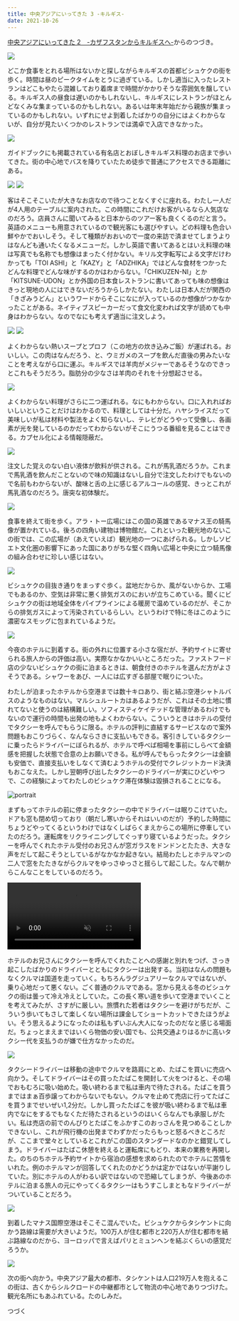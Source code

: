 ```yaml
---
title: 中央アジアにいってきた 3 -キルギス-
date: 2021-10-26
---
```


[中央アジアにいってきた 2　-カザフスタンからキルギスへ-](/post/1589082847/)からのつづき。

![](https://photos.smugmug.com/photos/i-S6jcq3J/0/88ec49e4/X4/i-S6jcq3J-X4.jpg)

どこか食事をとれる場所はないかと探しながらキルギスの首都ビシュケクの街を歩く。時間は昼のピークタイムをとうに過ぎている。しかし適当に入ったレストランはどこもやたら混雑しており着席まで時間がかかりそうな雰囲気を醸している。キルギス人の昼食は遅いのかもしれないし、キルギスにレストランがほとんどなくみな集まっているのかもしれない。あるいは年末年始だから親族が集まっているのかもしれない。いずれにせよ到着したばかりの自分にはよくわからないが、自分が見たいくつかのレストランでは満卓で入店できなかった。

![](https://photos.smugmug.com/photos/i-x2xnRVP/0/e6f94b26/X4/i-x2xnRVP-X4.jpg)

ガイドブックにも掲載されている有名店とおぼしきキルギス料理のお店まで歩いてきた。街の中心地でバスを降りていたため徒歩で普通にアクセスできる距離にある。

![](https://photos.smugmug.com/photos/i-7Wk5kBt/0/c4d42806/X4/i-7Wk5kBt-X4.jpg)
![](https://photos.smugmug.com/photos/i-kXmd3G8/0/e2934287/X4/i-kXmd3G8-X4.jpg)

客はそこそこいたが大きなお店なので待つことなくすぐに座れる。わたし一人だが4人用のテーブルに案内された。この時間にこれだけお客がいるなら人気店なのだろう。店員さんに聞いてみると日本からのツアー客も良くくるのだと言う。英語のメニューも用意されているので観光客にも選びやすい。どの料理も色合い鮮やかでおいしそう。そして種類がおおいので一度の来訪で済ませてしまうよりはなんども通いたくなるメニューだ。しかし英語で書いてあるとはいえ料理の味は写真でも名称でも想像はまったく付かない。キリル文字転写による文字だけわかっても「TOI ASHI」と「KAZY」と「ADZHIKA」ではどんな食材をつかったどんな料理でどんな味がするのかはわからない。「CHIKUZEN-NI」とか「KITSUNE-UDON」とか外国の日本食レストランに書いてあっても味の想像はきっと現地の人にはできないだろうからしかたない。わたしは日本人だが関西の「きざみうどん」というワードからそこになにが入っているのか想像がつかなかったことがある。ネイティブスピーカーだって食文化変われば文字が読めても中身はわからない。なのでなにも考えず適当に注文しよう。

![](https://photos.smugmug.com/photos/i-fmCMv2q/0/7fd6aac0/X4/i-fmCMv2q-X4.jpg)
![](https://photos.smugmug.com/photos/i-2J2kp8c/0/57a08709/X4/i-2J2kp8c-X4.jpg)

よくわからない熱いスープとプロフ（この地方の炊き込みご飯）が運ばれる。おいしい。この肉はなんだろう、と、ウミガメのスープを飲んだ直後の男みたいなことを考えながら口に運ぶ。キルギスでは羊肉がメジャーであるそうなのできっとこれもそうだろう。脂肪分の少なさは羊肉のそれを十分想起させる。

![](https://photos.smugmug.com/photos/i-kqq2Rsc/0/a934a97b/X4/i-kqq2Rsc-X4.jpg)

よくわからない料理がさらに二つ運ばれる。なにもわからない。口に入れればおいしいということだけはわかるので、料理としては十分だ。ハヤシライスだって美味しいが私は材料や製法をよく知らないし、テレビがどうやって受像し、各画素が光を発しているのかだってわからないがそこにうつる番組を見ることはできる。カプセル化による情報隠蔽だ。

![](https://photos.smugmug.com/photos/i-gW76bHH/0/5c1711e6/X4/i-gW76bHH-X4.jpg)

注文した覚えのない白い液体が飲料が供される。これが馬乳酒だろうか。これまで馬乳酒を飲んだことないので味の知識はないし自分で注文したわけでもないので名前もわからないが、酸味と舌の上に感じるアルコールの感覚、きっとこれが馬乳酒なのだろう。唐突な初体験だ。

![](https://photos.smugmug.com/photos/i-fWnPtBh/0/08edfd78/X4/i-fWnPtBh-X4.jpg)

食事を終えて街を歩く。アラ・トー広場にはこの国の英雄であるマナス王の騎馬像が置かれている。後ろの四角い建物は博物館だ。これといった観光地のないこの街では、この広場が（あえていえば）観光地の一つにあげられる。しかしソビエト文化圏の影響下にあった国にありがちな堅く四角い広場と中央に立つ騎馬像の組み合わせに珍しい感じはない。

![](https://photos.smugmug.com/photos/i-4wJcPwm/0/4d2ca040/X4/i-4wJcPwm-X4.jpg)

ビシュケクの目抜き通りをまっすぐ歩く。盆地だからか、風がないからか、工場でもあるのか、空気は非常に悪く排気ガスのにおいが立ちこめている。聞くにビシュケクの街は地域全体をパイプラインによる暖房で温めているのだが、そこからの排気ガスによって汚染されているらしい。というわけで特に冬はこのように濃密なスモッグに包まれているようだ。

![](https://photos.smugmug.com/photos/i-Gq8vG2P/0/feef066a/X4/i-Gq8vG2P-X4.jpg)

今夜のホテルに到着する。街の外れに位置する小さな宿だが、予約サイトに寄せられる旅人からの評価は高い。実際なかなかいいところだった。ファストフード店の少ないビシュケクの街に泊まるときは、朝食付きのホテルを選んだ方がよさそうである。シャワーをあび、一人には広すぎる部屋で眠りについた。

わたしが泊まったホテルから空港までは数十キロあり、街と結ぶ空港シャトルバスのようなものはない。マルシュルートカはあるようだが、これはその土地に慣れてないと使うのは結構難しい。ソフィスティケイテッドな管理があるわけでもないので運行の時間も出発の地もよくわからない。こういうときはホテルの受付でタクシーを呼んでもらうに限る。ホテルの評判に直結するサービスなので案外問題もおこりづらく、なんならさきに支払いもできる。客引きしているタクシーに乗ったらドライバーにぼられるが、ホテルで呼べば相場を事前にしらべて金額感を把握した状態で合意の上お願いできる。私が呼んでもらったタクシーは金額も安価で、直接支払いをしなくて済むようホテルの受付でクレジットカード決済もおこなえた。しかし翌朝呼び出したタクシーのドライバーが実にひどいやつで、この経験によってわたしのビシュケク滞在体験は毀損されることになる。

![portrait](https://photos.smugmug.com/photos/i-99nw3nK/0/3071911f/X4/i-99nw3nK-X4.jpg)

まずもってホテルの前に停まったタクシーの中でドライバーは眠りこけていた。ドアも窓も閉め切っており（朝だし寒いからそれはいいのだが）予約した時間にちょうどやってくるというわけではなくしばらくまえからこの場所に停車していたのだろう。運転席をリクライニングしてぐっすり寝ているようだった。タクシーを呼んでくれたホテル受付のお兄さんが窓ガラスをドンドンとたたき、大きな声をだして起こそうとしているがなかなか起きない。結局わたしとホテルマンの二人で窓をたたきながらクルマをゆっさゆっさと揺らして起こした。なんで朝からこんなことをしているのだろう。

<video autoplay loop muted>
  <source src="https://photos.smugmug.com/photos/i-GRXST2g/0/a50671db/1280/i-GRXST2g-1280.mp4" type="video/mp4">
</video>

ホテルのお兄さんにタクシーを呼んでくれたことへの感謝と別れをつげ、さっき起こしたばかりのドライバーとともにタクシーは出発する。当初はなんの問題もなくクルマは国道を走っていく。もちろんラグジュアリーなクルマではないが、乗り心地だって悪くない。ごく普通のクルマである。窓から見える冬のビシュケクの街は曇って冷え冷えとしていた。この長く寒い道を歩いて空港までいくことを考えてみたが、さすがに厳しい。旅慣れた若者はタクシーを避けがちだが、こういう歩いてもさして楽しくない場所は課金してショートカットできたほうがよい。そう思えるようになったのは私もずいぶん大人になったのだなと感じる場面だ。ちょっとまえまではいくら物価の安い国でも、公共交通よりはるかに高いタクシー代を支払うのが嫌で仕方なかったのだ。

![](https://photos.smugmug.com/photos/i-4DDfjkp/0/af20933a/X4/i-4DDfjkp-X4.jpg)

タクシードライバーは移動の途中でクルマを路肩にとめ、たばこを買いに売店へ向かう。そしてドライバーはその買ったたばこを開封して火をつけると、その場でおもむろに吸い始めた。吸い終わるまで私は車内で待たされる。たばこを買うまではまぁ百歩譲ってわからないでもない。クルマを止めて売店に行ってたばこを買うまでせいぜい1,2分だ。しかし買ったたばこを彼が吸い終わるまで私は車内でなにをするでもなくただ待たされるというのはいくらなんでも承服しがたい。私は売店の前でのんびりとたばこをふかすこのおっさんを見つめることしかできないし、これが飛行機の出発までわずかだったらもっと怒るべきところだが、ここまで堂々としているとこれがこの国のスタンダードなのかと錯覚してしまう。ドライバーはたばこ休憩を終えると運転席にもどり、本来の業務を再開した。のちのちホテル予約サイトから宿泊の感想を求められたのでホテルに苦情をいれた。例のホテルマンが回答してくれたのかどうかは定かではないが平謝りしていた。別にホテルの人がわるい訳ではないので恐縮してしまうが、今後あのホテルに泊まる旅人の元にやってくるタクシーはもうすこしまともなドライバーがついていることだろう。

![](https://photos.smugmug.com/photos/i-gqsJvW2/0/dd63599a/X4/i-gqsJvW2-X4.jpg)

到着したマナス国際空港はそこそこ混んでいた。ビシュケクからタシケントに向かう路線は需要が大きいようだ。100万人が住む都市と220万人が住む都市を結ぶ路線なのだから、ヨーロッパで言えばパリとミュンヘンを結ぶくらいの感覚だろうか。

![](https://photos.smugmug.com/photos/i-gbbhDcQ/0/41b987b9/X4/i-gbbhDcQ-X4.jpg)

次の街へ向かう。中央アジア最大の都市、タシケントは人口219万人を抱えるこの街は、古くからシルクロードの中継都市として物流の中心地でありつづけた。観光名所にもあふれている。たのしみだ。

つづく
